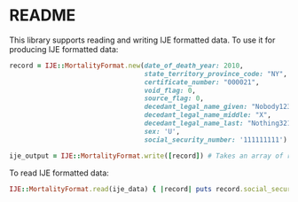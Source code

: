# README

This library supports reading and writing IJE formatted data. To use it for producing IJE formatted data:

```ruby
record = IJE::MortalityFormat.new(date_of_death_year: 2010,
                                  state_territory_province_code: "NY",
                                  certificate_number: "000021",
                                  void_flag: 0,
                                  source_flag: 0,
                                  decedant_legal_name_given: "Nobody123",
                                  decedant_legal_name_middle: "X",
                                  decedant_legal_name_last: "Nothing321",
                                  sex: 'U',
                                  social_security_number: '111111111')

ije_output = IJE::MortalityFormat.write([record]) # Takes an array of records
```

To read IJE formatted data:

```ruby
IJE::MortalityFormat.read(ije_data) { |record| puts record.social_security_number }
```
